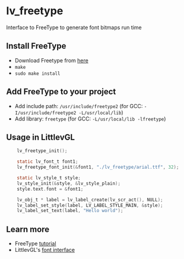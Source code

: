 # lv_freetype
Interface to FreeType to generate font bitmaps run time

## Install FreeType
- Download Freetype from [here](https://sourceforge.net/projects/freetype/files/)
- `make`
- `sudo make install`

## Add FreeType to your project
- Add include path: `/usr/include/freetype2` (for GCC: `-I/usr/include/freetype2 -L/usr/local/lib`)
- Add library: `freetype` (for GCC: `-L/usr/local/lib -lfreetype`)

## Usage in LittlevGL
```c
    lv_freetype_init();

    static lv_font_t font1;
    lv_freetype_font_init(&font1, "./lv_freetype/arial.ttf", 32);

    static lv_style_t style;
    lv_style_init(&style, &lv_style_plain);
    style.text.font = &font1;

    lv_obj_t * label = lv_label_create(lv_scr_act(), NULL);
    lv_label_set_style(label, LV_LABEL_STYLE_MAIN, &style);
    lv_label_set_text(label, "Hello world");
```

## Learn more
- FreeType [tutorial](https://www.freetype.org/freetype2/docs/tutorial/step1.html) 
- LittlevGL's [font interface](https://docs.littlevgl.com/en/html/overview/font.html#add-a-new-font-engine)
